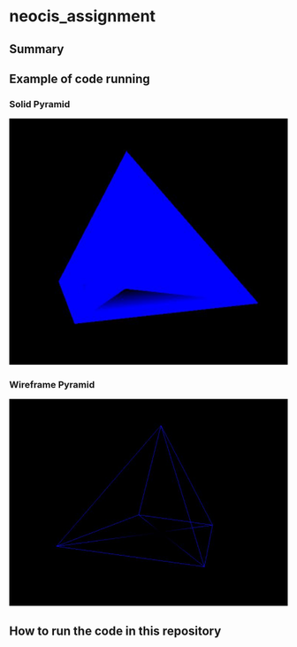 # neocis_assignment

## Summary


## Example of code running

### Solid Pyramid
![here is an image](/images/solid_pyramid.JPG)

### Wireframe Pyramid
![here is the other image](/images/Wireframe_pyramid.JPG)


## How to run the code in this repository
